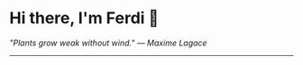 <h1>Hi there, I'm Ferdi 👋</h1>

<p><em>
  "Plants grow weak without wind." — Maxime Lagace
</em></p>

---
